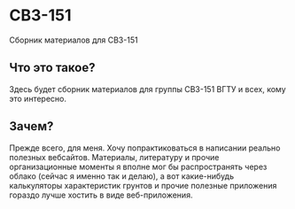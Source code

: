# СВЗ-151
Сборник материалов для СВЗ-151

## Что это такое?
Здесь будет сборник материалов для группы СВЗ-151 ВГТУ и всех, кому это интересно.

## Зачем?
Прежде всего, для меня. Хочу попрактиковаться в написании реально полезных вебсайтов. Материалы, литературу и прочие организационные
моменты я вполне мог бы распространять через облако (сейчас я именно так и делаю), а вот какие-нибудь калькуляторы характеристик грунтов
и прочие полезные приложения гораздо лучше хостить в виде веб-приложения.
